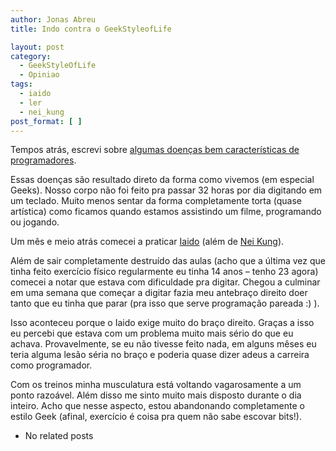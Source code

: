 ```yaml
---
author: Jonas Abreu
title: Indo contra o GeekStyleofLife

layout: post
category:
  - GeekStyleOfLife
  - Opiniao
tags:
  - iaido
  - ler
  - nei_kung
post_format: [ ]
---
```

Tempos atrás, escrevi sobre [algumas doenças bem características de programadores][1]. 

Essas doenças são resultado direto da forma como vivemos (em especial Geeks). Nosso corpo não foi feito pra passar 32 horas por dia digitando em um teclado. Muito menos sentar da forma completamente torta (quase artística) como ficamos quando estamos assistindo um filme, programando ou jogando.

Um mês e meio atrás comecei a praticar [Iaido][2] (além de [Nei Kung][3]). 

Além de sair completamente destruído das aulas (acho que a última vez que tinha feito exercício físico regularmente eu tinha 14 anos – tenho 23 agora) comecei a notar que estava com dificuldade pra digitar. Chegou a culminar em uma semana que começar a digitar fazia meu antebraço direito doer tanto que eu tinha que parar (pra isso que serve programação pareada :) ).

Isso aconteceu porque o Iaido exige muito do braço direito. Graças a isso eu percebi que estava com um problema muito mais sério do que eu achava. Provavelmente, se eu não tivesse feito nada, em alguns mêses eu teria alguma lesão séria no braço e poderia quase dizer adeus a carreira como programador.

Com os treinos minha musculatura está voltando vagarosamente a um ponto razoável. Além disso me sinto muito mais disposto durante o dia inteiro. Acho que nesse aspecto, estou abandonando completamente o estilo Geek (afinal, exercício é coisa pra quem não sabe escovar bits!).


*   No related posts












 [1]: http://vidageek.net/2007/08/29/o-mal-dos-programadores/
 [2]: http://www.bodhidharma.com.br/portugues/iaido.htm
 [3]: http://www.bodhidharma.com.br/portugues/neikung.htm





